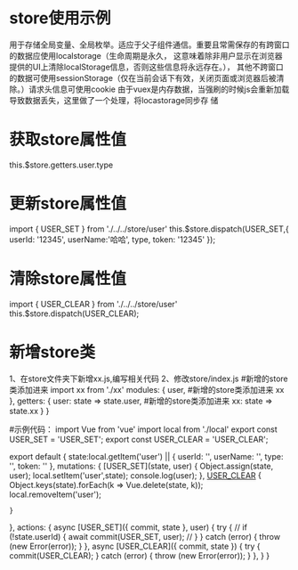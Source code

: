 # store使用示例
用于存储全局变量、全局枚举。适应于父子组件通信。重要且常需保存的有跨窗口的数据应使用localstorage（生命周期是永久，
这意味着除非用户显示在浏览器提供的UI上清除localStorage信息，否则这些信息将永远存在。），
其他不跨窗口的数据可使用sessionStorage（仅在当前会话下有效，关闭页面或浏览器后被清除。）请求头信息可使用cookie
由于vuex是内存数据，当强刷的时候js会重新加载导致数据丢失，这里做了一个处理，将locastorage同步存
储

# 获取store属性值
this.$store.getters.user.type

# 更新store属性值
import { USER_SET } from './../../store/user'
this.$store.dispatch(USER_SET,{ userId: '12345', userName:'哈哈', type, token: '12345' });

# 清除store属性值
import { USER_CLEAR } from './../../store/user'
this.$store.dispatch(USER_CLEAR);

# 新增store类

1、在store文件夹下新增xx.js,编写相关代码
2、修改store/index.js 
	#新增的store类添加进来
	import xx from './xx'
	modules: {
    	user,
    	#新增的store类添加进来
    	xx
  	},
  	getters: {
    	user: state => state.user,
    	#新增的store类添加进来
    	xx: state => state.xx
  	}
  }

#示例代码：
import Vue from 'vue'
import local from './local'
export const USER_SET = 'USER_SET';
export const USER_CLEAR = 'USER_CLEAR';

export default {
  state:local.getItem('user') || {
    userId: '',
    userName: '',
    type: '',
    token: ''
  },
  mutations: {
    [USER_SET](state, user) {
      Object.assign(state, user);
      local.setItem('user',state);
      console.log(user);
    },
    [USER_CLEAR](state) {
      Object.keys(state).forEach(k => Vue.delete(state, k));
      local.removeItem('user');
     
    }
  },
  actions: {
    async [USER_SET]({ commit, state }, user) {
      try {
        // if (!state.userId) {
        await commit(USER_SET, user);
        // }
      } catch (error) {
        throw (new Error(error));
      }
    },
     async [USER_CLEAR]({ commit, state }) {
      try {
        commit(USER_CLEAR);
      } catch (error) {
        throw (new Error(error));
      }
    },
  }
}


